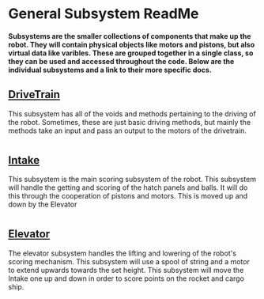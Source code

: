  General Subsystem ReadMe
======

<h4> Subsystems are the smaller collections of components that make up the robot. They will contain physical objects like motors and pistons, but also virtual data like varibles. These are grouped together in a single class, so they can be used and accessed throughout the code. Below are the individual subsystems and a link to their more specific docs. </h4> 

## [DriveTrain](Docs/Drivetrain.md)
This subsystem has all of the voids and methods pertaining to the driving of the robot. Sometimes, these are just basic driving methods, but mainly the methods take an input and pass an output to the motors of the drivetrain.

#

## [Intake](Docs/Intake.md)
This subsystem is the main scoring subsystem of the robot. This subsystem will handle the getting and scoring of the hatch panels and balls. It will do this through the cooperation of pistons and motors. This is moved up and down by the Elevator

#

## [Elevator](Docs/Elevator)
The elevator subsystem handles the lifting and lowering of the robot's scoring mechanism. This subsystem will use a spool of string and a motor to extend upwards towards the set height. This subsystem will move the Intake one up and down in order to score points on the rocket and cargo ship.